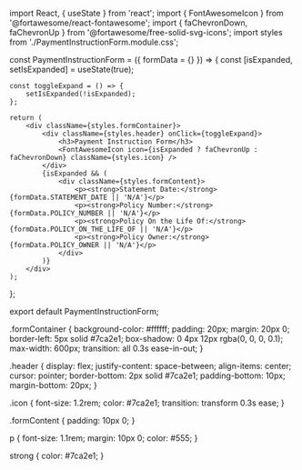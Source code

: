 import React, { useState } from 'react';
import { FontAwesomeIcon } from '@fortawesome/react-fontawesome';
import { faChevronDown, faChevronUp } from '@fortawesome/free-solid-svg-icons';
import styles from './PaymentInstructionForm.module.css';

const PaymentInstructionForm = ({ formData = {} }) => {
    const [isExpanded, setIsExpanded] = useState(true);

    const toggleExpand = () => {
        setIsExpanded(!isExpanded);
    };

    return (
        <div className={styles.formContainer}>
            <div className={styles.header} onClick={toggleExpand}>
                <h3>Payment Instruction Form</h3>
                <FontAwesomeIcon icon={isExpanded ? faChevronUp : faChevronDown} className={styles.icon} />
            </div>
            {isExpanded && (
                <div className={styles.formContent}>
                    <p><strong>Statement Date:</strong> {formData.STATEMENT_DATE || 'N/A'}</p>
                    <p><strong>Policy Number:</strong> {formData.POLICY_NUMBER || 'N/A'}</p>
                    <p><strong>Policy On the Life Of:</strong> {formData.POLICY_ON_THE_LIFE_OF || 'N/A'}</p>
                    <p><strong>Policy Owner:</strong> {formData.POLICY_OWNER || 'N/A'}</p>
                </div>
            )}
        </div>
    );
};

export default PaymentInstructionForm;


.formContainer {
    background-color: #ffffff;
    padding: 20px;
    margin: 20px 0;
    border-left: 5px solid #7ca2e1;
    box-shadow: 0 4px 12px rgba(0, 0, 0, 0.1);
    max-width: 600px;
    transition: all 0.3s ease-in-out;
}

.header {
    display: flex;
    justify-content: space-between;
    align-items: center;
    cursor: pointer;
    border-bottom: 2px solid #7ca2e1;
    padding-bottom: 10px;
    margin-bottom: 20px;
}

.icon {
    font-size: 1.2rem;
    color: #7ca2e1;
    transition: transform 0.3s ease;
}

.formContent {
    padding: 10px 0;
}

p {
    font-size: 1.1rem;
    margin: 10px 0;
    color: #555;
}

strong {
    color: #7ca2e1;
}
